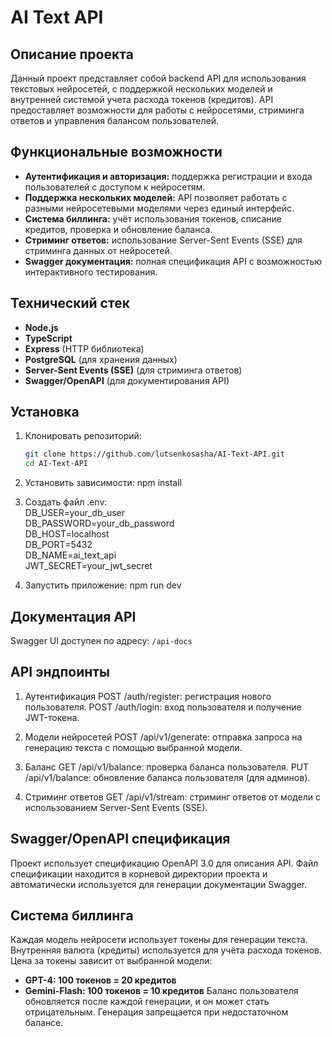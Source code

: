 # AI Text API

## Описание проекта

Данный проект представляет собой backend API для использования текстовых нейросетей, с поддержкой нескольких моделей и внутренней системой учета расхода токенов (кредитов). API предоставляет возможности для работы с нейросетями, стриминга ответов и управления балансом пользователей.

## Функциональные возможности
- **Аутентификация и авторизация:** поддержка регистрации и входа пользователей с доступом к нейросетям.
- **Поддержка нескольких моделей:** API позволяет работать с разными нейросетевыми моделями через единый интерфейс.
- **Система биллинга:** учёт использования токенов, списание кредитов, проверка и обновление баланса.
- **Стриминг ответов:** использование Server-Sent Events (SSE) для стриминга данных от нейросетей.
- **Swagger документация:** полная спецификация API с возможностью интерактивного тестирования.

## Технический стек
- **Node.js**
- **TypeScript**
- **Express** (HTTP библиотека)
- **PostgreSQL** (для хранения данных)
- **Server-Sent Events (SSE)** (для стриминга ответов)
- **Swagger/OpenAPI** (для документирования API)

## Установка

1. Клонировать репозиторий:
   ```bash
   git clone https://github.com/lutsenkosasha/AI-Text-API.git
   cd AI-Text-API

2. Установить зависимости:
    npm install

3. Создать файл .env:   
    DB_USER=your_db_user   
    DB_PASSWORD=your_db_password   
    DB_HOST=localhost   
    DB_PORT=5432   
    DB_NAME=ai_text_api   
    JWT_SECRET=your_jwt_secret   

4. Запустить приложение:
    npm run dev

## Документация API

Swagger UI доступен по адресу: `/api-docs`


## API эндпоинты
1. Аутентификация
   POST /auth/register: регистрация нового пользователя.
   POST /auth/login: вход пользователя и получение JWT-токена.

2. Модели нейросетей
   POST /api/v1/generate: отправка запроса на генерацию текста с помощью выбранной модели.
   
3. Баланс
   GET /api/v1/balance: проверка баланса пользователя.
   PUT /api/v1/balance: обновление баланса пользователя (для админов).

4. Стриминг ответов
   GET /api/v1/stream: стриминг ответов от модели с использованием Server-Sent Events (SSE).

## Swagger/OpenAPI спецификация
Проект использует спецификацию OpenAPI 3.0 для описания API. Файл спецификации находится в корневой директории проекта и автоматически используется для генерации документации Swagger.

## Система биллинга
Каждая модель нейросети использует токены для генерации текста. Внутренняя валюта (кредиты) используется для учёта расхода токенов. Цена за токены зависит от выбранной модели:
- **GPT-4: 100 токенов = 20 кредитов**
- **Gemini-Flash: 100 токенов = 10 кредитов**
Баланс пользователя обновляется после каждой генерации, и он может стать отрицательным. Генерация запрещается при недостаточном балансе.
